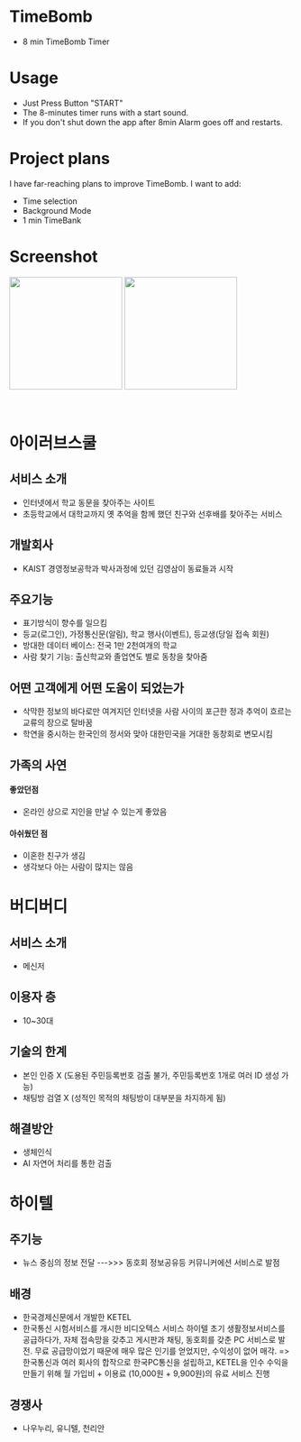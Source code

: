 # TimeBomb
* 8 min TimeBomb Timer <br>

# Usage

* Just Press Button "START"
* The 8-minutes timer runs with a start sound.
* If you don't shut down the app after 8min Alarm goes off and restarts.

# Project plans
I have far-reaching plans to improve TimeBomb. I want to add:
* Time selection 
* Background Mode
* 1 min TimeBank

# Screenshot
<p float="left">
<img src="https://user-images.githubusercontent.com/38883364/81054156-3da23000-8f01-11ea-9a7a-3df03c6b217b.png" width="200"/>
<img src="https://user-images.githubusercontent.com/38883364/81054213-5a3e6800-8f01-11ea-969a-031fa613dfec.png" width="200"/>
</p><br>




# 아이러브스쿨
## 서비스 소개
* 인터넷에서 학교 동문을 찾아주는 사이트
* 초등학교에서 대학교까지 옛 추억을 함께 했던 친구와 선후배를 찾아주는 서비스
## 개발회사
* KAIST 경영정보공학과 박사과정에 있던 김영삼이 동료들과 시작
## 주요기능
* 표기방식이 향수를 일으킴
* 등교(로그인), 가정통신문(알림), 학교 행사(이벤트), 등교생(당일 접속 회원)
* 방대한 데이터 베이스: 전국 1만 2천여개의 학교
* 사람 찾기 기능: 출신학교와 졸업연도 별로 동창을 찾아줌
## 어떤 고객에게 어떤 도움이 되었는가
* 삭막한 정보의 바다로만 여겨지던 인터넷을 사람 사이의 포근한 정과 추억이 흐르는 교류의 장으로 탈바꿈
* 학연을 중시하는 한국인의 정서와 맞아 대한민국을 거대한 동창회로 변모시킴
## 가족의 사연
#### 좋았던점
* 온라인 상으로 지인을 만날 수 있는게 좋았음
#### 아쉬웠던 점
* 이혼한 친구가 생김
* 생각보다 아는 사람이 많지는 않음

# 버디버디
## 서비스 소개
* 메신저
## 이용자 층
* 10~30대
## 기술의 한계
* 본인 인증 X (도용된 주민등록번호 검출 불가, 주민등록번호 1개로 여러 ID 생성 가능)
* 채팅방 검열 X (성적인 목적의 채팅방이 대부분을 차지하게 됨)
## 해결방안
* 생체인식
* AI 자연어 처리를 통한 검출

# 하이텔
## 주기능
* 뉴스 중심의 정보 전달 --->>> 동호회 정보공유등 커뮤니커에션 서비스로 발점
## 배경
* 한국경제신문에서 개발한 KETEL
* 한국통신 시험서비스를 개시한 비디오텍스 서비스 하이텔
초기 생활정보서비스를 공급하다가, 자체 접속망을 갖추고 게시판과 채팅, 동호회를 갖춘 PC 서비스로 발전. 무료 공급망이었기 때문에 매우 많은 인기를 얻었지만, 수익성이 없어 매각. 
=> 한국통신과 여러 회사의 합작으로 한국PC통신을 설립하고, KETEL을 인수
수익을 만들기 위해 월 가입비 + 이용료 (10,000원  + 9,900원)의 유료 서비스 진행
## 경쟁사
* 나우누리, 유니텔, 천리안

